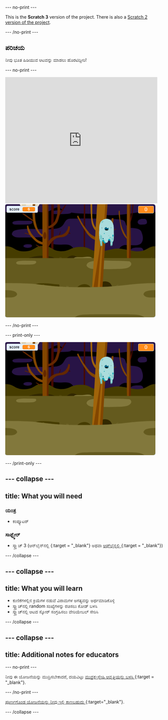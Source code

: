 \--- no-print \---

This is the **Scratch 3** version of the project. There is also a [Scratch 2 version of the project](https://projects.raspberrypi.org/en/projects/ghostbusters-scratch2).

\--- /no-print \---

## ಪರಿಚಯ

ನೀವು ಭೂತ ಹಿಡಿಯುವ ಆಟವನ್ನು ಮಾಡಲು ಹೊರಟಿದ್ದೀರಿ!

\--- no-print \---

<div class="scratch-preview">
  <iframe allowtransparency="true" width="485" height="402" src="https://scratch.mit.edu/projects/embed/276874679/?autostart=false" frameborder="0" scrolling="no"></iframe>
  <img src="images/showcase-static.png">
</div>

\--- /no-print \---

\--- print-only \---

![ಪ್ರದರ್ಶನ](images/showcase-static.png)

\--- /print-only \---

## \--- collapse \---

## title: What you will need

### ಯಂತ್ರ

- ಕಂಪ್ಯೂಟರ್

### ಸಾಫ್ಟ್ವೇರ್

- ಸ್ಕ್ರ್ಯಾಚ್ 3 (ಆನ್‌ಲೈನ್‌ನಲ್ಲಿ [ ](http://rpf.io/scratchon) {:target = "_blank"} ಅಥವಾ [ ಆಫ್‌ಲೈನ್ನಲ್ಲಿ ](http://rpf.io/scratchoff) {:target = "_blank"})

\--- /collapse \---

## \--- collapse \---

## title: What you will learn

- ಕುಣಿಕೆಗಳಲ್ಲಿನ ಕ್ರಿಯೆಗಳ ನಡುವೆ ವಿರಾಮಗಳ ಅಗತ್ಯವನ್ನು ಅರ್ಥಮಾಡಿಕೊಳ್ಳಿ
- ಸ್ಕ್ರ್ಯಾಚ್‌ನಲ್ಲಿ random ಸಂಖ್ಯೆಗಳನ್ನು ರಚಿಸಲು ಕೋಡ್ ಬಳಸಿ
- ಸ್ಕ್ರ್ಯಾಚ್‌ನಲ್ಲಿ ಆಟದ ಸ್ಕೋರ್ ಸಂಗ್ರಹಿಸಲು ವೇರಿಯೇಬಲ್ ಸೇರಿಸಿ

\--- /collapse \---

## \--- collapse \---

## title: Additional notes for educators

\--- no-print \---

ನೀವು ಈ ಯೋಜನೆಯನ್ನು ಮುದ್ರಿಸಬೇಕಾದರೆ, ದಯವಿಟ್ಟು [ ಮುದ್ರಕ-ಸ್ನೇಹಿ ಆವೃತ್ತಿಯನ್ನು ಬಳಸಿ ](https://projects.raspberrypi.org/en/projects/ghostbusters/print) {:target = "_blank"}.

\--- /no-print \---

[ ಪೂರ್ಣಗೊಂಡ ಯೋಜನೆಯನ್ನು ನೀವು ಇಲ್ಲಿ ಕಾಣಬಹುದು ](http://rpf.io/p/en/ghostbusters-get) {:target="_blank"}.

\--- /collapse \---